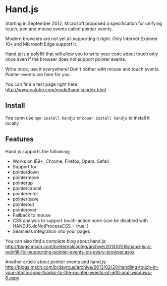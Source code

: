 # Hand.js

Starting in September 2012, Microsoft proposed a specification for unifying touch, pen and mouse events called pointer events.

Modern browsers are not yet all supporting it right. Only Internet Explorer 10+ and Microsoft Edge support it.

Hand.js is a polyfill that will allow you to write your code about touch only once even if the browser does not support pointer events.

Write once, use it everywhere! Don't bother with mouse and touch events. Pointer events are here for you.

You can find a test page right here: http://www.catuhe.com/msdn/handjs/index.html

## Install
You cann use ```npm install handjs``` or ```bower install handjs``` to install it locally

## Features
Hand.js supports the following;

* Works on IE9+, Chrome, Firefox, Opera, Safari
* Support for:
 * pointerdown
 * pointermove
 * pointerup
 * pointercancel
 * pointerenter
 * pointerleave
 * pointerout
 * pointerover
* Fallback to mouse
* CSS analysis to support touch-action:none (can be disabled with HANDJS.doNotProcessCSS = true; )
* Seamless integration into your pages

You can also find a complete blog about hand.js: http://blogs.msdn.com/b/eternalcoding/archive/2013/01/16/hand-js-a-polyfill-for-supporting-pointer-events-on-every-browser.aspx

Another article about pointer events and hand.js: http://blogs.msdn.com/b/davrous/archive/2013/02/20/handling-touch-in-your-html5-apps-thanks-to-the-pointer-events-of-ie10-and-windows-8.aspx
